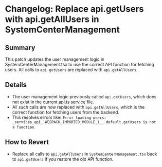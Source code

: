 # Changelog: Replace api.getUsers with api.getAllUsers in SystemCenterManagement

## Summary
This patch updates the user management logic in SystemCenterManagement.tsx to use the correct API function for fetching users. All calls to `api.getUsers` are replaced with `api.getAllUsers`.

## Details
- The user management logic previously called `api.getUsers`, which does not exist in the current api.ts service file.
- All such calls are now replaced with `api.getAllUsers`, which is the correct function for fetching users from the backend.
- This resolves errors like: `Error loading users: _services_api__WEBPACK_IMPORTED_MODULE_1__.default.getUsers is not a function`.

## How to Revert
- Replace all calls to `api.getAllUsers` in `SystemCenterManagement.tsx` back to `api.getUsers` if you restore the old API function. 